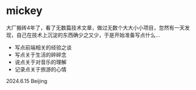# mickey
大厂搬砖4年了，看了无数篇技术文章，做过无数个大大小小项目，忽然有一天发现，自己在技术上沉淀的东西确少之又少，于是开始准备写点什么...
- 写点前端相关的经验之谈
- 写点关于生活的碎碎念
- 说点关于对音乐的理解
- 记录点关于旅游的心情

2024.6.15 Beijing
